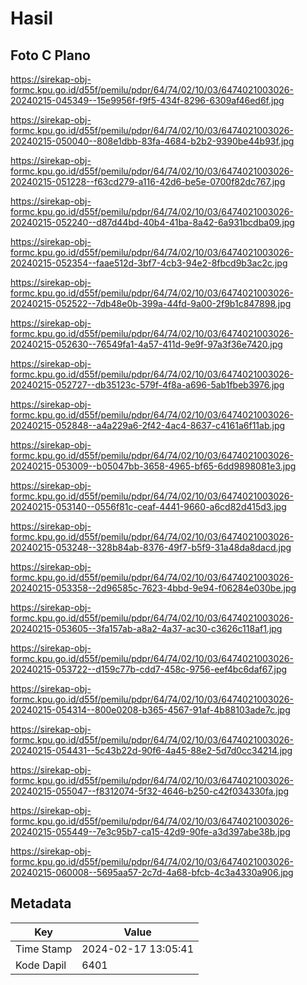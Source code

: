 # Hasil

## Foto C Plano

https://sirekap-obj-formc.kpu.go.id/d55f/pemilu/pdpr/64/74/02/10/03/6474021003026-20240215-045349--15e9956f-f9f5-434f-8296-6309af46ed6f.jpg

https://sirekap-obj-formc.kpu.go.id/d55f/pemilu/pdpr/64/74/02/10/03/6474021003026-20240215-050040--808e1dbb-83fa-4684-b2b2-9390be44b93f.jpg

https://sirekap-obj-formc.kpu.go.id/d55f/pemilu/pdpr/64/74/02/10/03/6474021003026-20240215-051228--f63cd279-a116-42d6-be5e-0700f82dc767.jpg

https://sirekap-obj-formc.kpu.go.id/d55f/pemilu/pdpr/64/74/02/10/03/6474021003026-20240215-052240--d87d44bd-40b4-41ba-8a42-6a931bcdba09.jpg

https://sirekap-obj-formc.kpu.go.id/d55f/pemilu/pdpr/64/74/02/10/03/6474021003026-20240215-052354--faae512d-3bf7-4cb3-94e2-8fbcd9b3ac2c.jpg

https://sirekap-obj-formc.kpu.go.id/d55f/pemilu/pdpr/64/74/02/10/03/6474021003026-20240215-052522--7db48e0b-399a-44fd-9a00-2f9b1c847898.jpg

https://sirekap-obj-formc.kpu.go.id/d55f/pemilu/pdpr/64/74/02/10/03/6474021003026-20240215-052630--76549fa1-4a57-411d-9e9f-97a3f36e7420.jpg

https://sirekap-obj-formc.kpu.go.id/d55f/pemilu/pdpr/64/74/02/10/03/6474021003026-20240215-052727--db35123c-579f-4f8a-a696-5ab1fbeb3976.jpg

https://sirekap-obj-formc.kpu.go.id/d55f/pemilu/pdpr/64/74/02/10/03/6474021003026-20240215-052848--a4a229a6-2f42-4ac4-8637-c4161a6f11ab.jpg

https://sirekap-obj-formc.kpu.go.id/d55f/pemilu/pdpr/64/74/02/10/03/6474021003026-20240215-053009--b05047bb-3658-4965-bf65-6dd9898081e3.jpg

https://sirekap-obj-formc.kpu.go.id/d55f/pemilu/pdpr/64/74/02/10/03/6474021003026-20240215-053140--0556f81c-ceaf-4441-9660-a6cd82d415d3.jpg

https://sirekap-obj-formc.kpu.go.id/d55f/pemilu/pdpr/64/74/02/10/03/6474021003026-20240215-053248--328b84ab-8376-49f7-b5f9-31a48da8dacd.jpg

https://sirekap-obj-formc.kpu.go.id/d55f/pemilu/pdpr/64/74/02/10/03/6474021003026-20240215-053358--2d96585c-7623-4bbd-9e94-f06284e030be.jpg

https://sirekap-obj-formc.kpu.go.id/d55f/pemilu/pdpr/64/74/02/10/03/6474021003026-20240215-053605--3fa157ab-a8a2-4a37-ac30-c3626c118af1.jpg

https://sirekap-obj-formc.kpu.go.id/d55f/pemilu/pdpr/64/74/02/10/03/6474021003026-20240215-053722--d159c77b-cdd7-458c-9756-eef4bc6daf67.jpg

https://sirekap-obj-formc.kpu.go.id/d55f/pemilu/pdpr/64/74/02/10/03/6474021003026-20240215-054314--800e0208-b365-4567-91af-4b88103ade7c.jpg

https://sirekap-obj-formc.kpu.go.id/d55f/pemilu/pdpr/64/74/02/10/03/6474021003026-20240215-054431--5c43b22d-90f6-4a45-88e2-5d7d0cc34214.jpg

https://sirekap-obj-formc.kpu.go.id/d55f/pemilu/pdpr/64/74/02/10/03/6474021003026-20240215-055047--f8312074-5f32-4646-b250-c42f034330fa.jpg

https://sirekap-obj-formc.kpu.go.id/d55f/pemilu/pdpr/64/74/02/10/03/6474021003026-20240215-055449--7e3c95b7-ca15-42d9-90fe-a3d397abe38b.jpg

https://sirekap-obj-formc.kpu.go.id/d55f/pemilu/pdpr/64/74/02/10/03/6474021003026-20240215-060008--5695aa57-2c7d-4a68-bfcb-4c3a4330a906.jpg


## Metadata

| Key        | Value               |
| ---------- | ------------------- |
| Time Stamp | 2024-02-17 13:05:41 |
| Kode Dapil | 6401                |



